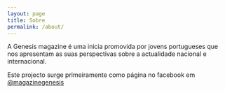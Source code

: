 ```yaml
---
layout: page
title: Sobre
permalink: /about/
---
```


A Genesis magazine é uma inicia promovida por jovens portugueses que nos apresentam as suas perspectivas sobre a actualidade nacional e internacional.

Este projecto surge primeiramente como página no facebook em [@magazinegenesis](https://www.facebook.com/magazinegenesis/)
